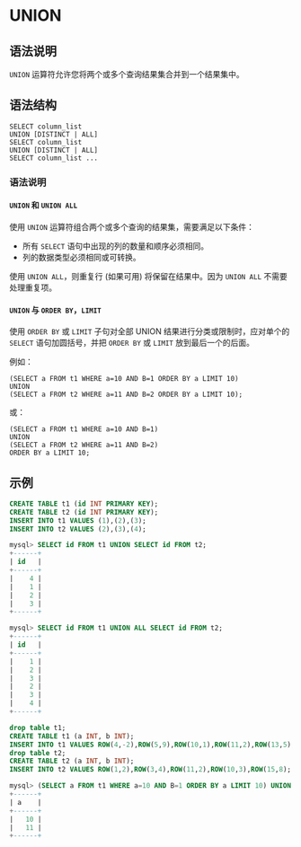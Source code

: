# **UNION**

## **语法说明**

`UNION` 运算符允许您将两个或多个查询结果集合并到一个结果集中。

## **语法结构**

```
SELECT column_list
UNION [DISTINCT | ALL]
SELECT column_list
UNION [DISTINCT | ALL]
SELECT column_list ...
```

### 语法说明

#### `UNION` 和 `UNION ALL`

使用 `UNION` 运算符组合两个或多个查询的结果集，需要满足以下条件：

- 所有 `SELECT` 语句中出现的列的数量和顺序必须相同。
- 列的数据类型必须相同或可转换。

使用 `UNION ALL`，则重复行 (如果可用) 将保留在结果中。因为 `UNION ALL` 不需要处理重复项。

#### `UNION` 与 `ORDER BY`，`LIMIT`

使用 `ORDER BY` 或 `LIMIT` 子句对全部 UNION 结果进行分类或限制时，应对单个的 `SELECT` 语句加圆括号，并把 `ORDER BY` 或 `LIMIT` 放到最后一个的后面。

例如：

```
(SELECT a FROM t1 WHERE a=10 AND B=1 ORDER BY a LIMIT 10)
UNION
(SELECT a FROM t2 WHERE a=11 AND B=2 ORDER BY a LIMIT 10);
```

或：

```
(SELECT a FROM t1 WHERE a=10 AND B=1)
UNION
(SELECT a FROM t2 WHERE a=11 AND B=2)
ORDER BY a LIMIT 10;
```

<!--第二个例子需要确认，暂时不能生效-->

## **示例**

```sql
CREATE TABLE t1 (id INT PRIMARY KEY);
CREATE TABLE t2 (id INT PRIMARY KEY);
INSERT INTO t1 VALUES (1),(2),(3);
INSERT INTO t2 VALUES (2),(3),(4);

mysql> SELECT id FROM t1 UNION SELECT id FROM t2;
+------+
| id   |
+------+
|    4 |
|    1 |
|    2 |
|    3 |
+------+

mysql> SELECT id FROM t1 UNION ALL SELECT id FROM t2;
+------+
| id   |
+------+
|    1 |
|    2 |
|    3 |
|    2 |
|    3 |
|    4 |
+------+
```

```sql
drop table t1;
CREATE TABLE t1 (a INT, b INT);
INSERT INTO t1 VALUES ROW(4,-2),ROW(5,9),ROW(10,1),ROW(11,2),ROW(13,5);
drop table t2;
CREATE TABLE t2 (a INT, b INT);
INSERT INTO t2 VALUES ROW(1,2),ROW(3,4),ROW(11,2),ROW(10,3),ROW(15,8);

mysql> (SELECT a FROM t1 WHERE a=10 AND B=1 ORDER BY a LIMIT 10) UNION (SELECT a FROM t2 WHERE a=11 AND B=2 ORDER BY a LIMIT 10);
+------+
| a    |
+------+
|   10 |
|   11 |
+------+
```
